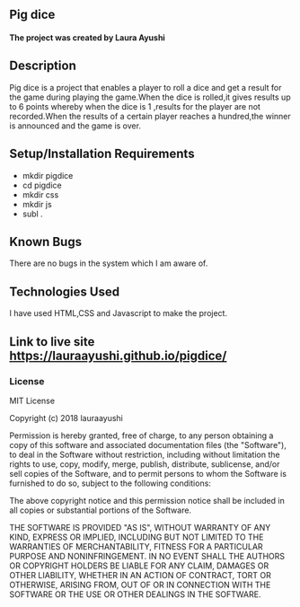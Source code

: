 ## Pig dice
#### The project was created by **Laura Ayushi**
## Description
Pig dice is a project that enables a player to roll a dice and get a result for the game during playing the game.When the dice is rolled,it gives results up to 6 points whereby when the dice is 1 ,results for the player are not recorded.When the results of a certain player reaches a hundred,the winner is announced and the game is over.
## Setup/Installation Requirements
* mkdir pigdice
* cd pigdice
* mkdir css
* mkdir js
* subl .
## Known Bugs
There are no bugs in the system which I am aware of.
## Technologies Used
I have used HTML,CSS and Javascript to make the project.
## Link to live site https://lauraayushi.github.io/pigdice/

### License
MIT License

Copyright (c) 2018 lauraayushi

Permission is hereby granted, free of charge, to any person obtaining a copy
of this software and associated documentation files (the "Software"), to deal
in the Software without restriction, including without limitation the rights
to use, copy, modify, merge, publish, distribute, sublicense, and/or sell
copies of the Software, and to permit persons to whom the Software is
furnished to do so, subject to the following conditions:

The above copyright notice and this permission notice shall be included in all
copies or substantial portions of the Software.

THE SOFTWARE IS PROVIDED "AS IS", WITHOUT WARRANTY OF ANY KIND, EXPRESS OR
IMPLIED, INCLUDING BUT NOT LIMITED TO THE WARRANTIES OF MERCHANTABILITY,
FITNESS FOR A PARTICULAR PURPOSE AND NONINFRINGEMENT. IN NO EVENT SHALL THE
AUTHORS OR COPYRIGHT HOLDERS BE LIABLE FOR ANY CLAIM, DAMAGES OR OTHER
LIABILITY, WHETHER IN AN ACTION OF CONTRACT, TORT OR OTHERWISE, ARISING FROM,
OUT OF OR IN CONNECTION WITH THE SOFTWARE OR THE USE OR OTHER DEALINGS IN THE
SOFTWARE.

  
